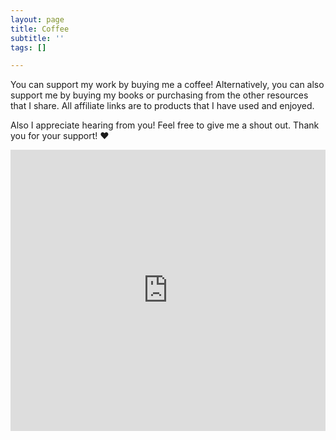 ```yaml
---
layout: page
title: Coffee
subtitle: ''
tags: []

---
```

You can support my work by buying me a coffee! Alternatively, you can also support me by buying my books or purchasing from the other resources that I share. All affiliate links are to products that I have used and enjoyed.

Also I appreciate hearing from you! Feel free to give me a shout out. Thank you for your support! ❤️

<iframe src="https://www3.cbox.ws/box/?boxid=3516103&boxtag=1nWV3Y" width="100%" height="450" allowtransparency="yes" allow="autoplay" frameborder="0" marginheight="0" marginwidth="0" scrolling="auto"></iframe>